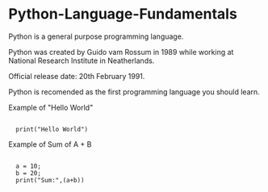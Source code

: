 # Python-Language-Fundamentals

<p>Python is a general purpose programming language.</p>
<p>Python was created by Guido vam Rossum in 1989 while working at National Research Institute in Neatherlands.</p>
<p>Official release date: 20th February 1991.</p>
<p>Python is recomended as the first programming language you should learn.</p>

Example of "Hello World"

<code>
  print("Hello World")
</code>

Example of Sum of A + B

<code>
  a = 10;
  b = 20;
  print("Sum:",(a+b))
</code>
